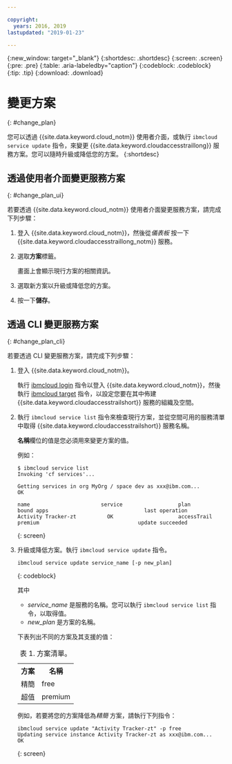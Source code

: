 ```yaml
---

copyright:
  years: 2016, 2019
lastupdated: "2019-01-23"

---
```


{:new_window: target="_blank"}
{:shortdesc: .shortdesc}
{:screen: .screen}
{:pre: .pre}
{:table: .aria-labeledby="caption"}
{:codeblock: .codeblock}
{:tip: .tip}
{:download: .download}



# 變更方案
{: #change_plan}

您可以透過 {{site.data.keyword.cloud_notm}} 使用者介面，或執行 `ibmcloud service update` 指令，來變更 {{site.data.keyword.cloudaccesstraillong}} 服務方案。您可以隨時升級或降低您的方案。
{:shortdesc}

## 透過使用者介面變更服務方案
{: #change_plan_ui}

若要透過 {{site.data.keyword.cloud_notm}} 使用者介面變更服務方案，請完成下列步驟：

1. 登入 {{site.data.keyword.cloud_notm}}，然後從*儀表板* 按一下 {{site.data.keyword.cloudaccesstraillong_notm}} 服務。 
    
2. 選取**方案**標籤。

    畫面上會顯示現行方案的相關資訊。
	
3. 選取新方案以升級或降低您的方案。 

4. 按一下**儲存**。



## 透過 CLI 變更服務方案
{: #change_plan_cli}

若要透過 CLI 變更服務方案，請完成下列步驟：

1. 登入 {{site.data.keyword.cloud_notm}}。 

    執行 [ibmcloud login](/docs/cli/reference/ibmcloud/bx_cli.html#ibmcloud_login) 指令以登入 {{site.data.keyword.cloud_notm}}，然後執行 [ibmcloud target](/docs/cli/reference/ibmcloud/bx_cli.html#ibmcloud_target) 指令，以設定您要在其中佈建 {{site.data.keyword.cloudaccesstrailshort}} 服務的組織及空間。
	
2. 執行 `ibmcloud service list` 指令來檢查現行方案，並從空間可用的服務清單中取得 {{site.data.keyword.cloudaccesstrailshort}} 服務名稱。 

    **名稱**欄位的值是您必須用來變更方案的值。 

    例如：
	
	```
	$ ibmcloud service list
    Invoking 'cf services'...

    Getting services in org MyOrg / space dev as xxx@ibm.com...
    OK

    name                       service                  plan                 bound apps                               last operation
    Activity Tracker-zt          OK                     accessTrail             premium                                update succeeded
    ```
	{: screen}
    
3. 升級或降低方案。執行 `ibmcloud service update` 指令。
    
	```
	ibmcloud service update service_name [-p new_plan]
	```
	{: codeblock}
	
	其中 
	
	* *service_name* 是服務的名稱。您可以執行 `ibmcloud service list` 指令，以取得值。
	* *new_plan* 是方案的名稱。
	
	下表列出不同的方案及其支援的值：
	
	<table>
	  <caption>表 1. 方案清單。</caption>
	  <tr>
	    <th>方案</th>
	    <th>名稱</th>
	  </tr>
	  <tr>
	    <td>精簡</td>
	    <td>free</td>
	  </tr>
	  <tr>
	    <td>超值</td>
	    <td>premium</td>
	  </tr>
	</table>
	
	例如，若要將您的方案降低為*精簡* 方案，請執行下列指令：
	
	```
	ibmcloud service update "Activity Tracker-zt" -p free
    Updating service instance Activity Tracker-zt as xxx@ibm.com...
    OK
	```
	{: screen}



